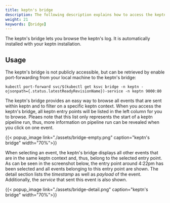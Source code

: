 ```yaml
---
title: keptn's bridge
description: The following description explains how to access the keptn's log using Kibana.
weight: 21
keywords: [bridge]
---
```


The keptn's bridge lets you browse the keptn's log. It is automatically installed with your keptn installation.

## Usage

The keptn's bridge is not publicly accessible, but can be retrieved by enable port-forwarding from your local machine to the keptn's bridge:
```console
kubectl port-forward svc/$(kubectl get ksvc bridge -n keptn -ojsonpath={.status.latestReadyRevisionName})-service -n keptn 9000:80
```

The keptn's bridge provides an easy way to browse all events that are sent within keptn and to filter on a specific keptn context. 
When you access the keptn's bridge, all keptn entry points will be listed in the left column for you to browse. Pleaes note that this list only represents the start of a keptn pipeline run, thus, more information on pipeline run can be revealed when you click on one event.

  {{< popup_image
  link="./assets/bridge-empty.png"
  caption="keptn's bridge"
  width="70%">}}

When selecting an event, the keptn's bridge displays all other events that are in the same keptn context and, thus, belong to the selected entry point. As can be seen in the screenshot below, the entry point around 4:22pm has been selected and all events belonging to this entry point are shown. The detail section lists the _timestamp_ as well as _payload_ of the event. Additionally, the _service_ that sent this event is also shown.

  {{< popup_image
  link="./assets/bridge-detail.png"
  caption="keptn's bridge"
  width="70%">}}

